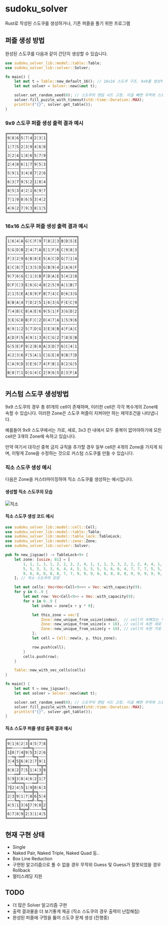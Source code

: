 # sudoku_solver

Rust로 작성된 스도쿠를 생성하거나, 기존 퍼즐을 풀기 위한 프로그램

## 퍼즐 생성 방법

완성된 스도쿠를 다음과 같이 간단히 생성할 수 있습니다.

```rust
use sudoku_solver_lib::model::table::Table;
use sudoku_solver_lib::solver::Solver;

fn main() {
    let mut t = Table::new_default_16(); // 16x16 스도쿠 구조. 9x9를 생성하기 위해선 Table::new_default_9()을 사용.
    let mut solver = Solver::new(&mut t);

    solver.set_random_seed(0); // 스도쿠의 랜덤 시드 고정. 이걸 빼면 무작위 스도쿠가 만들어짐.
    solver.fill_puzzle_with_timeout(std::time::Duration::MAX);
    println!("{}", solver.get_table());
}
```

### 9x9 스도쿠 퍼즐 생성 출력 결과 예시

```
╔═════╦═════╦═════╗
║9┆8┆6║5┆7┆4║2┆3┆1║
║╌╌╌╌╌║╌╌╌╌╌║╌╌╌╌╌║
║1┆7┆5║2┆3┆9║4┆6┆8║
║╌╌╌╌╌║╌╌╌╌╌║╌╌╌╌╌║
║3┆2┆4║1┆8┆6║5┆7┆9║
╠═════╬═════╬═════╣
║2┆4┆8║6┆1┆7║9┆5┆3║
║╌╌╌╌╌║╌╌╌╌╌║╌╌╌╌╌║
║5┆9┆1║3┆4┆8║7┆2┆6║
║╌╌╌╌╌║╌╌╌╌╌║╌╌╌╌╌║
║6┆3┆7║9┆5┆2║1┆8┆4║
╠═════╬═════╬═════╣
║8┆5┆3║4┆2┆1║6┆9┆7║
║╌╌╌╌╌║╌╌╌╌╌║╌╌╌╌╌║
║7┆1┆9║8┆6┆5║3┆4┆2║
║╌╌╌╌╌║╌╌╌╌╌║╌╌╌╌╌║
║4┆6┆2║7┆9┆3║8┆1┆5║
╚═════╩═════╩═════╝
```

### 16x16 스도쿠 퍼즐 생성 출력 결과 예시

```
╔═══════╦═══════╦═══════╦═══════╗
║1┆6┆4┆A║G┆C┆F┆9║7┆8┆2┆3║B┆D┆5┆E║
║╌╌╌╌╌╌╌║╌╌╌╌╌╌╌║╌╌╌╌╌╌╌║╌╌╌╌╌╌╌║
║5┆G┆D┆B║2┆4┆7┆A║E┆1┆F┆6║C┆9┆8┆3║
║╌╌╌╌╌╌╌║╌╌╌╌╌╌╌║╌╌╌╌╌╌╌║╌╌╌╌╌╌╌║
║F┆3┆2┆9║6┆B┆8┆E║5┆A┆C┆D║G┆7┆1┆4║
║╌╌╌╌╌╌╌║╌╌╌╌╌╌╌║╌╌╌╌╌╌╌║╌╌╌╌╌╌╌║
║E┆C┆8┆7║1┆3┆5┆D║G┆B┆9┆4║2┆A┆6┆F║
╠═══════╬═══════╬═══════╬═══════╣
║9┆7┆6┆G║C┆1┆3┆B║F┆D┆A┆E║5┆4┆2┆8║
║╌╌╌╌╌╌╌║╌╌╌╌╌╌╌║╌╌╌╌╌╌╌║╌╌╌╌╌╌╌║
║D┆F┆C┆3║E┆6┆G┆4║8┆2┆5┆9║A┆1┆B┆7║
║╌╌╌╌╌╌╌║╌╌╌╌╌╌╌║╌╌╌╌╌╌╌║╌╌╌╌╌╌╌║
║2┆1┆5┆E║A┆8┆9┆F║B┆7┆4┆C║D┆6┆3┆G║
║╌╌╌╌╌╌╌║╌╌╌╌╌╌╌║╌╌╌╌╌╌╌║╌╌╌╌╌╌╌║
║8┆B┆A┆4║7┆D┆2┆5║1┆6┆3┆G║F┆E┆C┆9║
╠═══════╬═══════╬═══════╬═══════╣
║7┆4┆B┆C║8┆A┆E┆6║9┆5┆1┆F║3┆G┆D┆2║
║╌╌╌╌╌╌╌║╌╌╌╌╌╌╌║╌╌╌╌╌╌╌║╌╌╌╌╌╌╌║
║3┆E┆G┆8║B┆F┆C┆2║D┆4┆7┆A║1┆5┆9┆6║
║╌╌╌╌╌╌╌║╌╌╌╌╌╌╌║╌╌╌╌╌╌╌║╌╌╌╌╌╌╌║
║6┆9┆1┆2║5┆7┆D┆G║3┆E┆8┆B║4┆F┆A┆C║
║╌╌╌╌╌╌╌║╌╌╌╌╌╌╌║╌╌╌╌╌╌╌║╌╌╌╌╌╌╌║
║A┆D┆F┆5║4┆9┆1┆3║6┆C┆G┆2║7┆8┆E┆B║
╠═══════╬═══════╬═══════╬═══════╣
║G┆5┆E┆F║9┆2┆B┆8║A┆3┆D┆7║6┆C┆4┆1║
║╌╌╌╌╌╌╌║╌╌╌╌╌╌╌║╌╌╌╌╌╌╌║╌╌╌╌╌╌╌║
║4┆2┆3┆6║F┆5┆A┆1║C┆G┆E┆8║9┆B┆7┆D║
║╌╌╌╌╌╌╌║╌╌╌╌╌╌╌║╌╌╌╌╌╌╌║╌╌╌╌╌╌╌║
║C┆A┆9┆D║3┆E┆6┆7║4┆F┆B┆1║8┆2┆G┆5║
║╌╌╌╌╌╌╌║╌╌╌╌╌╌╌║╌╌╌╌╌╌╌║╌╌╌╌╌╌╌║
║B┆8┆7┆1║D┆G┆4┆C║2┆9┆6┆5║E┆3┆F┆A║
╚═══════╩═══════╩═══════╩═══════╝
```


## 커스텀 스도쿠 생성방법

9x9 스도쿠의 경우 총 81개의 cell이 존재하며, 이러한 cell은 각각 복수개의 Zone에 속할 수 있습니다. 이러한 Zone은 스도쿠 퍼즐이 지켜야만 하는 제약조건을 나타냅니다.

예를들어 9x9 스도쿠에서는 가로, 세로, 3x3 칸 내에서 모두 중복이 없어야하기에 모든 cell은 3개의 Zone에 속하고 있습니다.

만약 여기서 대각선 중복 금지 규칙을 추가할 경우 일부 cell은 4개의 Zone을 가지게 되며, 이렇게 Zone을 수정하는 것으로 커스텀 스도쿠를 만들 수 있습니다.


### 직소 스도쿠 생성 예시

다음은 Zone을 커스터마이징하여 직소 스도쿠를 생성하는 예시입니다.

#### 생성할 직소 스도쿠의 모습
![직소](https://user-images.githubusercontent.com/104359503/208801798-49cba9ef-fd7e-4635-8caf-9a2e0576a614.png)

#### 직소 스도쿠 생성 코드 예시
```rust
use sudoku_solver_lib::model::cell::Cell;
use sudoku_solver_lib::model::table::Table;
use sudoku_solver_lib::model::table_lock::TableLock;
use sudoku_solver_lib::model::zone::Zone;
use sudoku_solver_lib::solver::Solver;

pub fn new_jigsaw() -> TableLock<9> {
    let zone: [usize; 81] = [
        1, 1, 1, 1, 1, 2, 2, 2, 2, 4, 1, 1, 1, 3, 3, 2, 2, 2, 4, 4, 1, 3, 3, 3, 3, 2, 2, 4, 4, 4,
        5, 5, 3, 3, 3, 6, 4, 4, 5, 5, 5, 5, 5, 6, 6, 4, 7, 7, 7, 5, 5, 6, 6, 6, 8, 8, 7, 7, 7, 7,
        9, 6, 6, 8, 8, 8, 7, 7, 9, 9, 9, 6, 8, 8, 8, 8, 9, 9, 9, 9, 9,
    ]; // 직소 스도쿠의 모양

    let mut cells: Vec<Vec<Cell<9>>> = Vec::with_capacity(9);
    for y in 0..9 {
        let mut row: Vec<Cell<9>> = Vec::with_capacity(9);
        for x in 0..9 {
            let index = zone[x + y * 9];

            let this_zone = vec![
                Zone::new_unique_from_usize(index),  // cell이 속해있는 직소 모양
                Zone::new_unique_from_usize(x + 10), // cell이 속한 세로
                Zone::new_unique_from_usize(y + 19), // cell이 속한 가로
            ];
            let cell = Cell::new(x, y, this_zone);

            row.push(cell);
        }
        cells.push(row);
    }

    Table::new_with_vec_cells(cells)
}

fn main() {
    let mut t = new_jigsaw();
    let mut solver = Solver::new(&mut t);

    solver.set_random_seed(0); // 스도쿠의 랜덤 시드 고정. 이걸 빼면 무작위 스도쿠가 만들어짐.
    solver.fill_puzzle_with_timeout(std::time::Duration::MAX);
    println!("{}", solver.get_table());
}
```

#### 직소 스도쿠 퍼즐 생성 출력 결과 예시

```
╔═════════╦═══════╗
║9┆1┆6┆2┆3║4┆5┆7┆8║
╠══╌╌╌╌╌══╩═╗╌╌╌╌╌║
║1║8┆7┆4║9┆5║3┆2┆6║
║╌╌═╗╌══╝╌╌╌╚═╗╌╌╌║
║3┆4║5║6┆8┆2┆7║9┆1║
║╌╌╌╚═╬═══╗╌╌╌╚═╦═╣
║8┆6┆2║7┆5║1┆4┆3║9║
║╌╌╌══╝╌╌╌╚═══╦═╝╌║
║5┆9║3┆8┆4┆6┆2║1┆7║
║╌╌═╩═══╗╌╌╌══╝╌╌╌║
║7║2┆4┆5║1┆9║8┆6┆3║
╠═══╗╌╌╌╚═══╬═╗╌╌╌║
║2┆3║9┆1┆7┆8║6║5┆4║
║╌╌╌╚═╗╌╌╌══╝╌╚═╗╌║
║4┆5┆1║3┆6║7┆9┆8║2║
║╌╌╌╌╌╚═╦═╝╌╌╌╌╌╚═╣
║6┆7┆8┆9║2┆3┆1┆4┆5║
╚═══════╩═════════╝
```


## 현재 구현 상태
* Single
* Naked Pair, Naked Triple, Naked Quad 등..
* Box Line Reduction
* 구현된 알고리즘으로 풀 수 없을 경우 무작위 Guess 및 Guess가 잘못되었을 경우 Rollback
* 멀티스레딩 지원

## TODO
* 더 많은 Solver 알고리즘 구현
* 출력 결과물을 더 보기좋게 제공 (직소 스도쿠의 경우 출력이 난잡해짐)
* 완성된 퍼즐에 구멍을 뚫어 스도쿠 문제 생성 (진행중)
